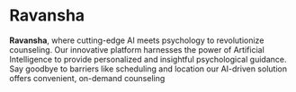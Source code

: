 # Ravansha
 **Ravansha**, where cutting-edge AI meets psychology to revolutionize counseling.     Our innovative platform harnesses the power of Artificial Intelligence to provide     personalized and insightful psychological guidance. Say goodbye to barriers like      scheduling and location our AI-driven solution offers convenient, on-demand counseling   
